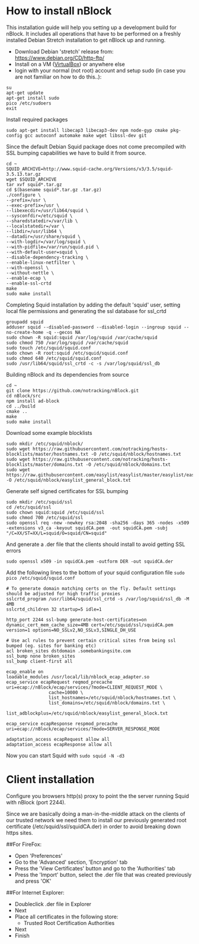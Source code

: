 # How to install nBlock
This installation guide will help you setting up a development build for nBlock. It includes all operations that have to be performed on a freshly installed Debian Stretch installation to get nBlock up and running.

- Download Debian 'stretch' release from: https://www.debian.org/CD/http-ftp/
- Install on a VM ([VirtualBox](https://www.virtualbox.org/wiki/Downloads)) or anywhere else
- login with your normal (not root) account and setup sudo (in case you are not familiar on how to do this..):
```
su
apt-get update
apt-get install sudo
pico /etc/sudoers
exit
```

Install required packages
```
sudo apt-get install libecap3 libecap3-dev npm node-gyp cmake pkg-config gcc autoconf automake make wget libssl-dev git
```

Since the default Debian Squid package does not come precompiled with SSL bumping capabilities we have to build it from source.
```
cd ~
SQUID_ARCHIVE=http://www.squid-cache.org/Versions/v3/3.5/squid-3.5.13.tar.gz
wget $SQUID_ARCHIVE
tar xvf squid*.tar.gz
cd $(basename squid*.tar.gz .tar.gz)
./configure \
--prefix=/usr \
--exec-prefix=/usr \
--libexecdir=/usr/lib64/squid \
--sysconfdir=/etc/squid \
--sharedstatedir=/var/lib \
--localstatedir=/var \
--libdir=/usr/lib64 \
--datadir=/usr/share/squid \
--with-logdir=/var/log/squid \
--with-pidfile=/var/run/squid.pid \
--with-default-user=squid \
--disable-dependency-tracking \
--enable-linux-netfilter \
--with-openssl \
--without-nettle \
--enable-ecap \
--enable-ssl-crtd
make
sudo make install
```

Completing Squid installation by adding the default 'squid' user, setting local file permissions and generating the ssl database for ssl_crtd
```
groupadd squid
adduser squid --disabled-password --disabled-login --ingroup squid --no-create-home -q --gecos NA
sudo chown -R squid:squid /var/log/squid /var/cache/squid
sudo chmod 750 /var/log/squid /var/cache/squid
sudo touch /etc/squid/squid.conf
sudo chown -R root:squid /etc/squid/squid.conf
sudo chmod 640 /etc/squid/squid.conf
sudo /usr/lib64/squid/ssl_crtd -c -s /var/log/squid/ssl_db
```

Building nBlock and its dependencies from source
```
cd ~
git clone https://github.com/notracking/nBlock.git
cd nBlock/src
npm install ad-block
cd ../build
cmake ..
make
sudo make install
```

Download some example blocklists
```
sudo mkdir /etc/squid/nblock/
sudo wget https://raw.githubusercontent.com/notracking/hosts-blocklists/master/hostnames.txt -O /etc/squid/nblock/hostnames.txt
sudo wget https://raw.githubusercontent.com/notracking/hosts-blocklists/master/domains.txt -O /etc/squid/nblock/domains.txt
sudo wget https://raw.githubusercontent.com/easylist/easylist/master/easylist/easylist_general_block.txt -O /etc/squid/nblock/easylist_general_block.txt
```

Generate self signed certificates for SSL bumping
```
sudo mkdir /etc/squid/ssl
cd /etc/squid/ssl
sudo chown squid:squid /etc/squid/ssl
sudo chmod 700 /etc/squid/ssl
sudo openssl req -new -newkey rsa:2048 -sha256 -days 365 -nodes -x509 -extensions v3_ca -keyout squidCA.pem  -out squidCA.pem -subj "/C=XX/ST=XX/L=squid/O=squid/CN=squid"
```

And generate a .der file that the clients should install to avoid getting SSL errors
```
sudo openssl x509 -in squidCA.pem -outform DER -out squidCA.der
```

Add the following lines to the bottom of your squid configuration file `sudo pico /etc/squid/squid.conf`
```
# To generate domain matching certs on the fly. Default settings should be adjusted for high traffic proxies
sslcrtd_program /usr/lib64/squid/ssl_crtd -s /var/log/squid/ssl_db -M 4MB
sslcrtd_children 32 startup=5 idle=1

http_port 2244 ssl-bump generate-host-certificates=on dynamic_cert_mem_cache_size=4MB cert=/etc/squid/ssl/squidCA.pem version=1 options=NO_SSLv2,NO_SSLv3,SINGLE_DH_USE

# Use acl rules to prevent certain critical sites from being ssl bumped (eg. sites for banking etc)
acl broken_sites dstdomain .somebankingsite.com
ssl_bump none broken_sites
ssl_bump client-first all

ecap_enable on
loadable_modules /usr/local/lib/nblock_ecap_adapter.so
ecap_service ecapRequest reqmod_precache uri=ecap://nBlock/ecap/services/?mode=CLIENT_REQUEST_MODE \
                cache=10000 \
                list_hostnames=/etc/squid/nblock/hostnames.txt \
                list_domains=/etc/squid/nblock/domains.txt \
                list_adblockplus=/etc/squid/nblock/easylist_general_block.txt

ecap_service ecapResponse respmod_precache uri=ecap://nBlock/ecap/services/?mode=SERVER_RESPONSE_MODE

adaptation_access ecapRequest allow all
adaptation_access ecapResponse allow all
```

Now you can start Squid with `sudo squid -N -d3`

# Client installation
Configure you browsers http(s) proxy to point the the server running Squid with nBlock (port 2244).

Since we are basically doing a man-in-the-middle attack on the clients of our trusted network we need them to install our previously generated root certificate (/etc/squid/ssl/squidCA.der) in order to avoid breaking down https sites.

##For FireFox:
- Open 'Preferences'
- Go to the 'Advanced' section, 'Encryption' tab
- Press the 'View Certificates' button and go to the 'Authorities' tab
- Press the 'Import' button, select the .der file that was created previously and press 'OK'

##For Internet Explorer:
- Doubleclick .der file in Explorer
- Next
- Place all certificates in the following store:
  - Trusted Root Certification Authorities
- Next
- Finish
